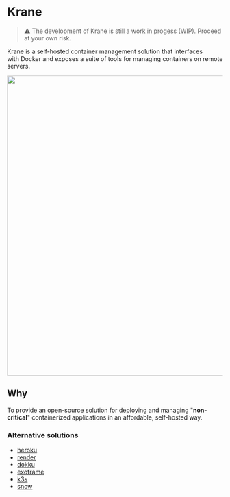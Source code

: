 # Krane

> ⚠️ The development of Krane is still a work in progess (WIP). Proceed at your own risk.

Krane is a self-hosted container management solution that interfaces
<br/>
with Docker and exposes a suite of tools for managing containers on remote servers.

<a href="https://github.com/biensupernice/krane">
    <img align="center" src="https://user-images.githubusercontent.com/21694364/89133914-371a5900-d4ee-11ea-9e7d-3ff5282c30f5.png" width="700"/>
 </a>

## Why

To provide an open-source solution for deploying and managing "**non-critical**" containerized applications in an affordable, self-hosted way.

### Alternative solutions

- [heroku](https://heroku.com/)
- [render](https://render.com/)
- [dokku](http://dokku.viewdocs.io/dokku/)
- [exoframe](https://github.com/exoframejs/exoframe)
- [k3s](https://github.com/rancher/k3s)
- [snow](https://github.com/snowjs/cli)
